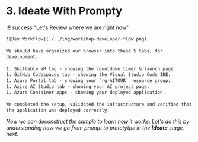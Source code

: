 # 3. Ideate With Prompty

!!! success "Let's Review where we are right now"

    ![Dev Workflow](./../img/workshop-developer-flow.png)

    We should have organized our browser into these 5 tabs, for development:

    1. Skillable VM tag - showing the countdown timer & launch page
    1. GitHub Codespaces tab - showing the Visual Studio Code IDE.
    1. Azure Portal tab - showing your `rg-AITOUR` resource group.
    1. Azire AI Studio tab - showing your AI project page.
    1. Azure Container Apps - showing your deployed application.
    
    We completed the setup, validated the infrastructure and verified that the application was deployed correctly. 

_Now we can deconstruct the sample to learn how it works. Let's do this by understanding how we go from prompt to prototytpe in the **Ideate** stage, next._
